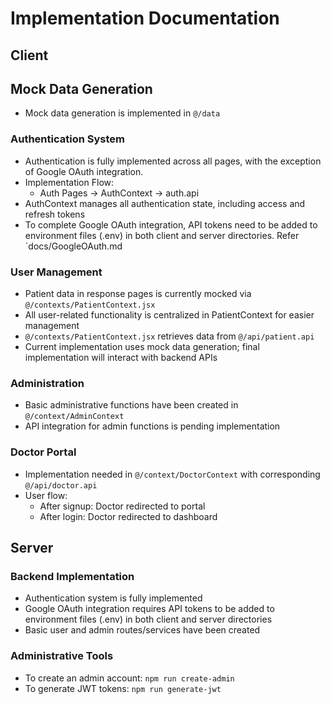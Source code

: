 # Implementation Documentation

## Client

## Mock Data Generation
- Mock data generation is implemented in `@/data`

### Authentication System
- Authentication is fully implemented across all pages, with the exception of Google OAuth integration.
- Implementation Flow:
  - Auth Pages → AuthContext → auth.api
- AuthContext manages all authentication state, including access and refresh tokens
- To complete Google OAuth integration, API tokens need to be added to environment files (.env) in both client and server directories. Refer `docs/GoogleOAuth.md

### User Management
- Patient data in response pages is currently mocked via `@/contexts/PatientContext.jsx`
- All user-related functionality is centralized in PatientContext for easier management
- `@/contexts/PatientContext.jsx` retrieves data from `@/api/patient.api`
- Current implementation uses mock data generation; final implementation will interact with backend APIs

### Administration
- Basic administrative functions have been created in `@/context/AdminContext`
- API integration for admin functions is pending implementation

### Doctor Portal
- Implementation needed in `@/context/DoctorContext` with corresponding `@/api/doctor.api`
- User flow:
  - After signup: Doctor redirected to portal
  - After login: Doctor redirected to dashboard

## Server

### Backend Implementation
- Authentication system is fully implemented
- Google OAuth integration requires API tokens to be added to environment files (.env) in both client and server directories
- Basic user and admin routes/services have been created

### Administrative Tools
- To create an admin account: `npm run create-admin`
- To generate JWT tokens: `npm run generate-jwt`